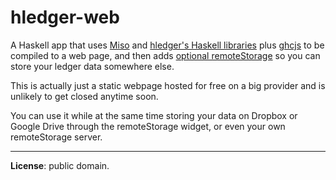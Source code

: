 # hledger-web

A Haskell app that uses [Miso](https://hackage.haskell.org/package/miso) and [hledger's Haskell libraries](https://hledger.org/) plus [ghcjs](https://github.com/ghcjs/ghcjs) to be compiled to a web page, and then adds [optional remoteStorage](https://remotestorage.io/) so you can store your ledger data somewhere else.

This is actually just a static webpage hosted for free on a big provider and is unlikely to get closed anytime soon.

You can use it while at the same time storing your data on Dropbox or Google Drive through the remoteStorage widget, or even your own remoteStorage server.

---

**License**: public domain.
